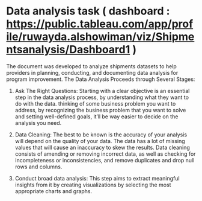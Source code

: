 # Data analysis task ( dashboard : https://public.tableau.com/app/profile/ruwayda.alshowiman/viz/Shipmentsanalysis/Dashboard1 )

The document was developed to analyze shipments datasets to help providers in planning, conducting, and documenting data analysis for program improvement. 
The Data Analysis Proceeds through Several Stages:

1.	 Ask The Right Questions: 
Starting with a clear objective is an essential step in the data analysis process, by understanding what they want to do with the data. thinking of some business problem you want to address, by recognizing the business problem that you want to solve and setting well-defined goals, it’ll be way easier to decide on the analysis you need.

2.	 Data Cleaning:
The best to be known is the accuracy of your analysis will depend on the quality of your data. The data has a lot of missing values that will cause an inaccuracy to skew the results. Data cleaning consists of amending or removing incorrect data, as well as checking for incompleteness or inconsistencies, and remove duplicates and drop null rows and columns.

3.	 Conduct broad data analysis:
This step aims to extract meaningful insights from it by creating visualizations by selecting the most appropriate charts and graphs.

